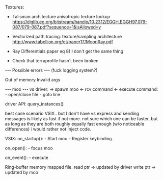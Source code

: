Textures:
- Talisman architecture anisotropic texture lookup    https://diglib.eg.org/bitstream/handle/10.2312/EGGH.EGGH97.079-087/079-087.pdf?sequence=1&isAllowed=y
- Vectorized path tracing: texture/sampling architecture    http://www.tabellion.org/et/paper17/MoonRay.pdf
- Ray Differentials paper eq 8) I don't get the same thing

- Check that terraprofile hasn't been broken

--- Possible errors ---
(fuck logging system?)

Out of memory
Invalid args


--- moo ---
vs driver:
-> spawn moo
<- rcv command
<- execute command:
	- open/close file
	- goto line



driver API:
query_instances()



best case scenario VSIX.. but I don't have vs express and sending messages is likely as fast if not more.
not sure which one can be faster, but as long as they are both roughly equally fast enough (w/o noticeable differences) i would rather not inject code.


VSIX:
on_startup():
	- Start moo
	- Register keybinding

on_open():
	- focus moo

on_event():
	- execute

Ring-buffer memory mapped file.
read ptr -> updated by driver
write ptr -> updated by moo